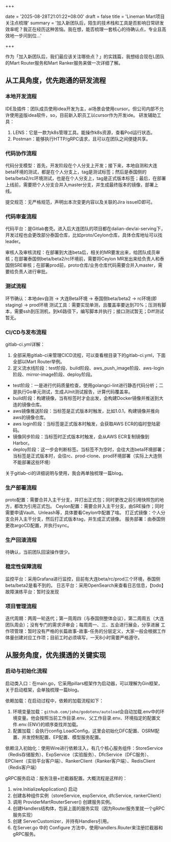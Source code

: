 
+++

date = '2025-08-28T21:01:22+08:00'
draft = false
title = 'Lineman Mart项目 关注点梳理'
summary = '加入新团队后，陌生的技术栈和工具是否影响日常研发效率呢？我正在经历这种苦恼。我在想，能否梳理一套核心的待确认点，专业且高效地一步问到位...'


+++


作为「加入新团队后，我们最应该关注哪些点？」的实践篇，我想结合现在L团队的Mart Router服务和Mart Ranker服务来做一次详细了解。


## 从工具角度，优先跑通的研发流程

### 本地开发流程
IDE及插件：团队成员使用idea开发为主，ai场景会使用cursor。但公司内部不允许使用盗版idea软件，so，目前新入职员工以cursor作为开发ide。
研发辅助工具：
1. LENS：它是一款为k8s管理工具。能操作k8s资源，查看Pod运行状态。
2. Postman：能够执行HTTP/gRPC请求，且可以在团队之间便捷共享。

### 代码协作流程
代码分支模型：首先，开发阶段在个人分支上开发；接下来，本地自测和大连beta环境的测试，都是在个人分支上，tag是测试标签；然后是泰国侧的beta/beta2/rc环境测试，也是在个人分支上，tag是正式版本标签；最后，在部署上线前，需要把个人分支合并入master分支，并生成最终版本的镜像，部署上线。

提交规范：无严格规范，声明出本次变更内容以及关联的Jira issueID即可。

### 代码审查流程
代码平台：是Gitlab套壳。进入后大连团队的项目都在dalian-dev/ai-serving下，开发过程也会更改部分泰国仓库，比如proto/Ceylon仓库，具体仓库地址可以找leader。

审核人及审核流程：在部署到大连beta后，相关的MR要发出来，给团队成员审核；在部署泰国侧beta/beta2/rc环境前，需要将Ceylon MR发出来给负责人和泰国侧SRE审核；在部署prod前，proto仓库/业务仓库代码需要合并入master，需要给负责人进行审批。

### 测试流程
环节确认：本地dev自测 -> 大连Beta环境 -> 泰国侧beta/beta2 -> rc环境(即staging) -> prod环境
测试工具：需要实现单测，且覆盖率要达到70%；压测有脚本，需要ssh到压测机，到k6路径下，编写脚本并执行；接口测试暂无；Diff测试暂无。

### CI/CD与发布流程
gitlab-ci.yml详解：
1. 全部采用gitlab-ci来管理CICD流程，可以查看根目录下的gitlab-ci.yml，下面全部以Mart Router举例。
2. 定义流水线阶段：test阶段、build阶段、aws_push_image阶段、aws-login阶段、mirror-image阶段、deploy阶段。
- test阶段：一是进行代码质量检查，使用golangci-lint进行静态代码分析；二是执行Go单元测试，生成JUnit测试报告，计算代码覆盖率。
- build阶段：构建镜像，当有标签时才会出发，会构建Docker镜像并推送到大连的镜像仓库。
- aws镜像推送阶段：当标签是正式版本时触发，比如1.0.1，构建镜像并推向aws的镜像仓库。
- aws login阶段：当标签是正式版本时触发，会获取AWS ECR的临时登陆密码。
- 镜像同步阶段：当标签时正式版本时触发，会从AWS ECR复制镜像到Harbor。
- deploy阶段：这一步会判断标签。当标签不为空时，会往大连beta环境部署；当标签是正式版本时，会往rc、prod-clone、prod环境部署（实际上大连侧不能部署这些环境）

关于gitlab-ci的详细说明与使用，我会再单独梳理一篇blog。

### 生产部署流程
proto配置：需要合并入主干分支，并打出正式包；同时更改之前引用快照包的地方，都改为引用正式包。
Ceylon配置：需要合并入主干分支，由SRE操作；同时需要申请Vault、Unleash等，具体要看Ceylon中配置了啥。
打正式镜像：个人分支合并入主干分支，然后打正式版本tag，并生成正式镜像。
服务部署：由泰国侧更改argoCD配置，并执行sync。

### 生产回滚流程
待确认，当前团队回滚操作很少。

### 稳定性保障流程
监控平台：采用Grafana进行监控，目前有大连beta/rc/prod三个环境，泰国侧beta/beta2是看不到的。
日志平台：采用OpenSearch来查看日志信息，【todo】
故障演练平台：暂时没发现

### 项目管理流程
迭代周期：两周一轮迭代；第一周周四（与泰国侧整体会议），第二周周五（大连团队周会）；没有专门的需求评审会；每周周一、三、五会进行展会，分享进展
工作项管理：暂时没有严格的长篇故事-故事-任务的分层定义，大家一般会根据工作体量创建对应工作项；目前工时必须填写，一天8小时需要严格遵守。


## 从服务角度，优先摸透的关键实现

### 启动与初始化流程
启动类入口：在main.go，它采用pillars框架作为启动器，可以理解为Gin框架，关于启动框架，会单独梳理一篇blog。

依赖加载：在启动过程中，依赖的加载流程如下：
1. 环境变量加载：`github.com/joho/godotenv/autoload`会自动加载.env中的环境变量。他会按照当前工作目录.env、父工作目录.env、环境指定的配置文件.env.{ENV}的顺序查找并加载。
2. 配置加载：会执行config.LoadConfig，这里会初始化DFC配置、OSRM配置、并发控制配置、EP配置、模型服务配置。

依赖注入初始化：使用Wire进行依赖注入，有几个核心服务组件：StoreService（Redis存储服务）、ExpService（实验服务）、DfcService（DFC服务）、EPClient（实验平台客户端）、RankerClient（Ranker客户端）、RedisClient（Redis客户端）

gRPC服务启动：服务注册+拦截器配置。大概流程是这样的：
1. wire.InitializeApplication() 启动
2. 创建各种组件实例（storeService, expService, dfcService, rankerClient）
3. 调用 ProviderMartRouterServer() 创建服务实例。
4. 创建Handlers结构体，包装上面的服务实现（因为Router服务里就一个gRPC服务实现）
5. 创建 ServerCustomizer，并持有Handlers引用。
6. 在Server.go 中的 Configure 方法中，使用handlers.Router来注册拦截器和gRPC服务。

